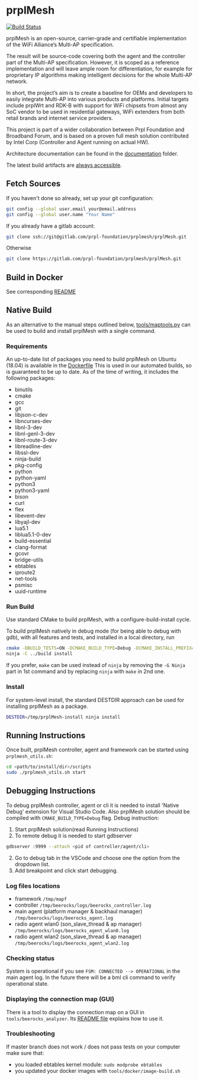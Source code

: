 # prplMesh
[![Build Status](https://gitlab.com/prpl-foundation/prplmesh/prplMesh/badges/master/pipeline.svg)](https://gitlab.com/prpl-foundation/prplmesh/prplMesh/pipelines)

prplMesh is an open-source, carrier-grade and certifiable implementation of the WiFi Alliance’s Multi-AP specification.

The result will be source-code covering both the agent and the controller part of the Multi-AP specification.
However, it is scoped as a reference implementation and will leave ample room for differentiation, for example for proprietary IP algorithms making intelligent decisions for the whole Multi-AP network.

In short, the project’s aim is to create a baseline for OEMs and developers to easily integrate Multi-AP into various products and platforms.
Initial targets include prplWrt and RDK-B with support for WiFi chipsets from almost any SoC vendor to be used in residential gateways, WiFi extenders from both retail brands and internet service providers.

This project is part of a wider collaboration between Prpl Foundation and Broadband Forum, and is based on a proven full mesh solution contributed by Intel Corp (Controller and Agent running on actual HW).

Architecture documentation can be found in the [documentation](documentation/) folder.

The latest build artifacts are [always accessible](https://ftp.essensium.com/owncloud/index.php/s/xidrhY3JKEYS9dK?path=%2Fartifacts%2Flatest%2Fbuild).

## Fetch Sources

If you haven't done so already, set up your git configuration:

```bash
git config --global user.email your@email.address
git config --global user.name "Your Name"
```

If you already have a gitlab account:
```bash
git clone ssh://git@gitlab.com/prpl-foundation/prplmesh/prplMesh.git
```
Otherwise
```bash
git clone https://gitlab.com/prpl-foundation/prplmesh/prplMesh.git
```

## Build in Docker

See corresponding [README](tools/docker/README.md)

## Native Build

As an alternative to the manual steps outlined below, [tools/maptools.py](tools/README.md) can be used to build and install prplMesh with a single command.

### Requirements

An up-to-date list of packages you need to build prplMesh on Ubuntu (18.04) is available in the [Dockerfile](tools/docker/builder/ubuntu/bionic/Dockerfile)
This is used in our automated builds, so is guaranteed to be up to date.
As of the time of writing, it includes the following packages:

* binutils 
* cmake 
* gcc 
* git 
* libjson-c-dev 
* libncurses-dev 
* libnl-3-dev 
* libnl-genl-3-dev 
* libnl-route-3-dev 
* libreadline-dev 
* libssl-dev 
* ninja-build 
* pkg-config 
* python 
* python-yaml 
* python3 
* python3-yaml 
* bison 
* curl 
* flex 
* libevent-dev 
* libyajl-dev 
* lua5.1 
* liblua5.1-0-dev 
* build-essential 
* clang-format 
* gcovr 
* bridge-utils 
* ebtables 
* iproute2 
* net-tools 
* psmisc 
* uuid-runtime

### Run Build

Use standard CMake to build prplMesh, with a configure-build-install cycle.

To build prplMesh natively in debug mode (for being able to debug with gdb), with all features and tests, and installed in a local directory, run

```bash
cmake -DBUILD_TESTS=ON -DCMAKE_BUILD_TYPE=Debug -DCMAKE_INSTALL_PREFIX=../build/install -H. -B../build -G Ninja
ninja -C ../build install
```

If you prefer, `make` can be used instead of `ninja` by removing the `-G Ninja` part in 1st command and by replacing `ninja` with `make` in 2nd one.

### Install

For system-level install, the standard DESTDIR approach can be used for installing prplMesh as a package.

```bash
DESTDIR=/tmp/prplMesh-install ninja install
```

## Running Instructions

Once built, prplMesh controller, agent and framework can be started using `prplmesh_utils.sh`:

```bash
cd <path/to/install/dir>/scripts
sudo ./prplmesh_utils.sh start
```

## Debugging Instructions

To debug prplMesh controller, agent or cli it is needed to install 'Native Debug'
extension for Visual Studio Code. Also prplMesh solution should be compiled with
`CMAKE_BUILD_TYPE=Debug` flag.
Debug instruction: 
1. Start prplMesh solution(read Running Instructions)
2. To remote debug it is needed to start gdbserver
```bash
gdbserver :9999 --attach <pid of controller/agent/cli>
```
2. Go to debug tab in the VSCode and choose one the option from the dropdown list.
3. Add breakpoint and click start debugging.

### Log files locations

- framework `/tmp/mapf`
- controller `/tmp/beerocks/logs/beerocks_controller.log`
- main agent (platform manager & backhaul manager) `/tmp/beerocks/logs/beerocks_agent.log`
- radio agent wlan0 (son_slave_thread & ap manager) `/tmp/beerocks/logs/beerocks_agent_wlan0.log`
- radio agent wlan2 (son_slave_thread & ap manager) `/tmp/beerocks/logs/beerocks_agent_wlan2.log`

### Checking status

System is operational if you see `FSM: CONNECTED --> OPERATIONAL` in the main agent log. In the future there will be a bml cli command to verify operational state.

### Displaying the connection map (GUI)

There is a tool to display the connection map on a GUI in `tools/beerocks_analyzer`.
Its [README file](tools/beerocks_analyzer/README.md) explains how to use it.

### Troubleshooting

If master branch does not work / does not pass tests on your computer make sure that:

- you loaded ebtables kernel module: `sudo modprobe ebtables`
- you updated your docker images with `tools/docker/image-build.sh`
